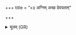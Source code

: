 +++
title = "०३ अग्निम् अच्छ देवयताम्"

+++
<details><summary>मूलम् (GR)</summary>

+++(PSK 20.18.3)+++अग्निम् अच्छ देवयतां मनांसि  
चक्षूंषीव सूर्यं सं चरन्ति ।  
यदी सुवाते उषसा विरूपे  
श्वेतो वाजी जायते अग्रे अह्नाम् ॥
</details>